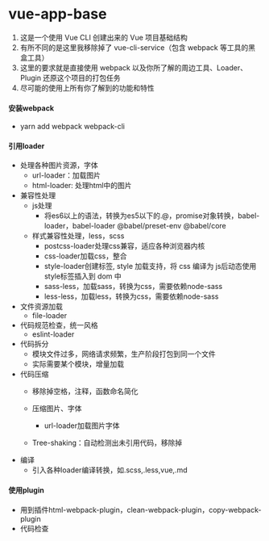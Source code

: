 # vue-app-base

1. 这是一个使用 Vue CLI 创建出来的 Vue 项目基础结构
2. 有所不同的是这里我移除掉了 vue-cli-service（包含 webpack 等工具的黑盒工具）
3. 这里的要求就是直接使用 webpack 以及你所了解的周边工具、Loader、Plugin 还原这个项目的打包任务
4. 尽可能的使用上所有你了解到的功能和特性

#### 安装webpack
- yarn add webpack webpack-cli
#### 引用loader
- 处理各种图片资源，字体
  - url-loader：加载图片
  - html-loader: 处理html中的图片
- 兼容性处理
  - js处理
    - 将es6以上的语法，转换为es5以下的.@，promise对象转换，babel-loader，babel-loader @babel/preset-env @babel/core
  - 样式兼容性处理，less，scss
    - postcss-loader处理css兼容，适应各种浏览器内核
    - css-loader加载css，整合
    - style-loader创建标签, style 加载支持，将 css 编译为 js后动态使用style标签插入到 dom 中
    - sass-less，加载sass，转换为css，需要依赖node-sass
    - less-less，加载less，转换为css，需要依赖node-sass
- 文件资源加载
  - file-loader
- 代码规范检查，统一风格
  - eslint-loader
- 代码拆分
  - 模块文件过多，网络请求频繁，生产阶段打包到同一个文件
  - 实际需要某个模块，增量加载
- 代码压缩
  - 移除掉空格，注释，函数命名简化
  - 压缩图片、字体
    - url-loader加载图片字体

  - Tree-shaking：自动检测出未引用代码，移除掉
- 编译
  - 引入各种loader编译转换，如.scss,.less,vue,.md
#### 使用plugin
- 用到插件html-webpack-plugin，clean-webpack-plugin，copy-webpack-plugin
- 代码检查
